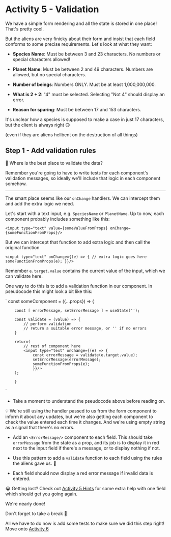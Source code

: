 # Activity 5 - Validation

We have a simple form rendering and all the state is stored in one place! That's pretty cool.

But the aliens are very finicky about their form and insist that each field conforms to some precise requirements. Let's look at what they want:

- **Species Name**: Must be between 3 and 23 characters. No numbers or special characters allowed!

- **Planet Name**: Must be between 2 and 49 characters. Numbers are allowed, but no special characters.

- **Number of beings**: Numbers ONLY. Must be at least 1,000,000,000.

-  **What is 2 + 2**: "4" must be selected. Selecting "Not 4" should display an error.

- **Reason for sparing**: Must be between 17 and 153 characters. 

It's unclear how a species is supposed to make a case in just 17 characters, but the client is always right  🙃

(even if they are aliens hellbent on the destruction of all things)

## Step 1 - Add validation rules

🤔  Where is the best place to validate the data?

Remember you're going to have to write tests for each component's validation messages, so ideally we'll include that logic in each component somehow.

---

The smart place seems like our `onChange` handlers. We can intercept them and add the extra logic we need.

Let's start with a text input, e.g. `SpeciesName` or `PlanetName`. Up to now, each component probably includes something like this:

`<input type="text" value={someValueFromProps} onChange={someFunctionFromProps}/>`

But we can intercept that function to add extra logic and then call the original function

`<input type="text" onChange={(e) => { // extra logic goes here 
someFunctionFromProps(e); }}/>`

Remember `e.target.value` contains the current value of the input, which we can validate here. 

One way to do this is to add a validation function in our component. In pseudocode this might look a bit like this:

`
		const someComponent = ({...props}) => {

		const [ errorMessage, setErrorMessage ] = useState('');

		const validate = (value) => {
			// perform validation
			// return a suitable error message, or '' if no errors
		}

		return(
			// rest of component here
			<input type="text" onChange={(e) => {
				const errorMessage = validate(e.target.value);
				setErrorMessage(errorMessage);
				someFunctionFromProps(e);
				}}/>
		);

		}
`

-   Take a moment to understand the pseudocode above before reading on.

💡  We're still using the handler passed to us from the form component to inform it about any updates, but we're also getting each component to check the value entered each time it changes. And we're using empty string as a signal that there's no errors.

-   Add an `<ErrorMessage/>` component to each field. This should take `errorMessage` from the state as a prop, and its job is to display it in red next to the input field if there's a message, or to display nothing if not.

-   Use this pattern to add a `validate` function to each field using the rules the aliens gave us. 👾

-   Each field should now display a red error message if invalid data is entered.

😭  Getting lost? Check out [Activity 5 Hints](./activity-5-hints.md) for some extra help with one field which should get you going again.

We're nearly done!

Don't forget to take a break 🌯

All we have to do now is add some tests to make sure we did this step right! Move onto [Activity 6](./activity-6.md)
